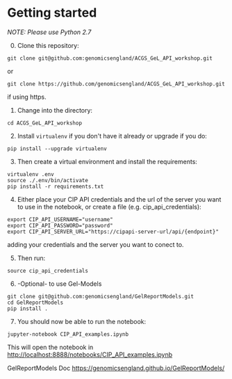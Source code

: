 Getting started
=======

*NOTE: Please use Python 2.7*

0. Clone this repository:
```
git clone git@github.com:genomicsengland/ACGS_GeL_API_workshop.git
```
or
```
git clone https://github.com/genomicsengland/ACGS_GeL_API_workshop.git
```
if using https.

1. Change into the directory:
```
cd ACGS_GeL_API_workshop
```
2. Install `virtualenv` if you don't have it already or upgrade if you do:
```
pip install --upgrade virtualenv
```
3. Then create a virtual environment and install the requirements:

```
virtualenv .env
source ./.env/bin/activate
pip install -r requirements.txt
```
4. Either place your CIP API credentials and the url of the server you want to use in the notebook, or create 
a file (e.g. cip_api_credentials):
```
export CIP_API_USERNAME="username"
export CIP_API_PASSWORD="password"
export CIP_API_SERVER_URL="https://cipapi-server-url/api/{endpoint}"
```
adding your credentials and the server you want to conect to. 

5. Then run:
```
source cip_api_credentials
```
6. -Optional- to use Gel-Models
```
git clone git@github.com:genomicsengland/GelReportModels.git
cd GelReportModels
pip install .
```

7. You should now be able to run the notebook:
```
jupyter-notebook CIP_API_examples.ipynb
```


This will open the notebook in [http://localhost:8888/notebooks/CIP_API_examples.ipynb](http://localhost:8888/notebooks/CIP_API_examples.ipynb)

GelReportModels Doc
https://genomicsengland.github.io/GelReportModels/
